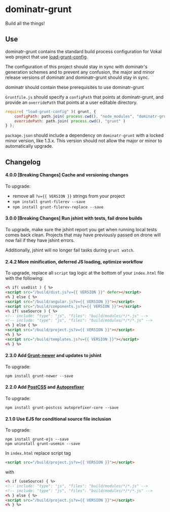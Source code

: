# dominatr-grunt

Build all the things!

## Use

dominatr-grunt contains the standard build process configuration for Vokal web project that use [load-grunt-config](https://github.com/firstandthird/load-grunt-config).

The configuration of this project should stay in sync with dominatr's generation schemes and to prevent any confusion, the major and minor release versions of dominatr and dominatr-grunt should stay in sync.

dominatr should contain these prerequisites to use dominatr-grunt

`Gruntfile.js` should specify a `configPath` that points at dominatr-grunt, and provide an `overridePath` that points at a user editable directory.

```js
require( "load-grunt-config" )( grunt, {
    configPath: path.join( process.cwd(), "node_modules", "dominatr-grunt", "grunt" ),
    overridePath: path.join( process.cwd(), "grunt" )
} );
```

`package.json` should include a dependency on `dominatr-grunt` with a locked minor version, like 1.3.x. This version should not allow the major or minor to automatically upgrade.


## Changelog

#### 4.0.0 [Breaking Changes] Cache and versioning changes

To upgrade:

- remove all `?v={{ VERSION }}` strings from your project
- `npm install grunt-filerev --save`
- `npm install grunt-filerev-replace --save`


#### 3.0.0 [Breaking Changes] Run jshint with tests, fail drone builds

To upgrade, make sure the jshint report you get when running local tests comes back clean.  Projects that may have previously passed on drone will now fail if they have jshint errors.

Additionally, jshint will no longer fail tasks during `grunt watch`.


#### 2.4.2 More minification, deferred JS loading, optimize workflow

To upgrade, replace all `script` tag logic at the bottom of your `index.html` file with the following:
```html
<% if( useDist ) { %>
<script src="/build/dist.js?v={{ VERSION }}" defer></script>
<% } else { %>
<script src="/build/angular.js?v={{ VERSION }}"></script>
<script src="/build/components.js?v={{ VERSION }}"></script>
<% if( useSource ) { %>
<!-- include: "type": "js", "files": "build/modules/*/*.js" -->
<!-- include: "type": "js", "files": "build/modules/*/*/*.js" -->
<% } else { %>
<script src="/build/project.js?v={{ VERSION }}"></script>
<% } %>
<script src="/build/templates.js?v={{ VERSION }}"></script>
<% } %>
```

#### 2.3.0 Add [Grunt-newer](https://github.com/tschaub/grunt-newer) and updates to jshint

To upgrade:
```
npm install grunt-newer --save
```

#### 2.2.0 Add [PostCSS](https://github.com/nDmitry/grunt-postcss) and [Autoprefixer](https://github.com/postcss/autoprefixer)

To upgrade:
```
npm install grunt-postcss autoprefixer-core --save
```

#### 2.1.0 Use EJS for conditional source file inclusion

To upgrade:
```
npm install grunt-ejs --save
npm uninstall grunt-usemin --save
```

In `index.html` replace script tag

```html
<script src="/build/project.js?v={{ VERSION }}"></script>
```

with

```html
<% if (useSource) { %>
<!-- include: "type": "js", "files": "build/modules/*/*.js" -->
<!-- include: "type": "js", "files": "build/modules/*/*/*.js" -->
<% } else { %>
<script src="/build/project.js?v={{ VERSION }}"></script>
<% } %>
```
